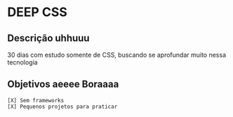 # DEEP CSS

## Descrição uhhuuu

30 dias com estudo somente de CSS, buscando se aprofundar muito nessa tecnologia

## Objetivos aeeee Boraaaa

    [X] Sem frameworks
    [X] Pequenos projetos para praticar 
